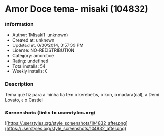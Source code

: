 # Amor Doce tema- misaki (104832)

### Information
- Author: 1Misaki1 (unknown)
- Created at: unknown
- Updated at: 8/30/2014, 3:57:39 PM
- License: NO-REDISTRIBUTION
- Category: amordoce
- Rating: undefined
- Total installs: 54
- Weekly installs: 0


### Description
Tema que fiz para a minha tia tem o kerebelos, o kon, o madara(cat), a Demi Lovato, e o Castiel


### Screenshots (links to userstyles.org)
![https://userstyles.org/style_screenshots/104832_after.png](https://userstyles.org/style_screenshots/104832_after.png)


